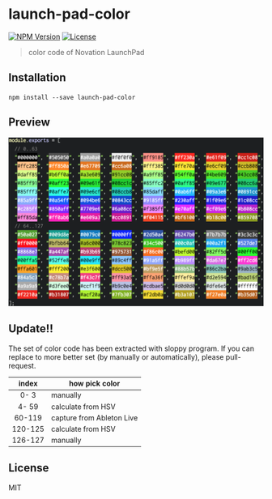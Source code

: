 # launch-pad-color
[![NPM Version](http://img.shields.io/npm/v/launch-pad-color.svg?style=flat-square)](https://www.npmjs.org/package/launch-pad-color)
[![License](http://img.shields.io/badge/license-MIT-brightgreen.svg?style=flat-square)](http://mohayonao.mit-license.org/)

> color code of Novation LaunchPad

## Installation

```
npm install --save launch-pad-color
```

## Preview

![preview](misc/preview.png)

## Update!!

The set of color code has been extracted with sloppy program.
If you can replace to more better set (by manually or automatically), please pull-request.

| index   | how pick color            |
|:-------:|---------------------------|
|   0-  3 | manually                  |
|   4- 59 | calculate from HSV        |
|  60-119 | capture from Ableton Live |
| 120-125 | calculate from HSV        |
| 126-127 | manually                  |

## License

MIT
